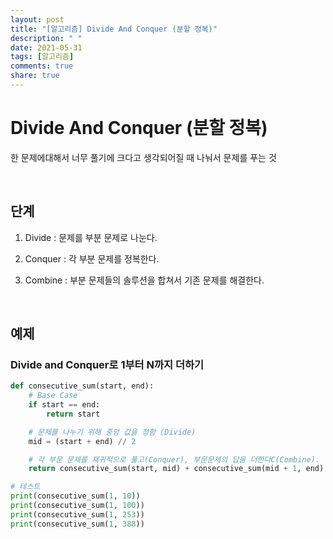 ```yaml
---
layout: post
title: "[알고리즘] Divide And Conquer (분할 정복)"
description: " "
date: 2021-05-31
tags: [알고리즘]
comments: true
share: true
---
```



# Divide And Conquer (분할 정복)

한 문제에대해서 너무 풀기에 크다고 생각되어질 때 나눠서 문제를 푸는 것

<br>

## 단계

1. Divide : 문제를 부분 문제로 나눈다.

2. Conquer : 각 부분 문제를 정복한다.

3. Combine : 부분 문제들의 솔루션을 합쳐서 기존 문제를 해결한다.

<br>

## 예제

### Divide and Conquer로 1부터 N까지 더하기

```python
def consecutive_sum(start, end):
    # Base Case
    if start == end:
        return start

    # 문제를 나누기 위해 중앙 값을 정함 (Divide)
    mid = (start + end) // 2

    # 각 부문 문제를 재귀적으로 풀고(Conquer), 부문문제의 답을 더한다C(Combine).
    return consecutive_sum(start, mid) + consecutive_sum(mid + 1, end)

# 테스트
print(consecutive_sum(1, 10))
print(consecutive_sum(1, 100))
print(consecutive_sum(1, 253))
print(consecutive_sum(1, 388))
```
